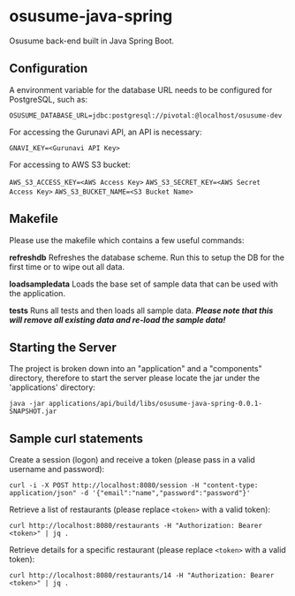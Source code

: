 # osusume-java-spring
Osusume back-end built in Java Spring Boot.

## Configuration
A environment variable for the database URL needs to be configured for PostgreSQL, such as:

`OSUSUME_DATABASE_URL=jdbc:postgresql://pivotal:@localhost/osusume-dev`

For accessing the Gurunavi API, an API is necessary:

`GNAVI_KEY=<Gurunavi API Key>`

For accessing to AWS S3 bucket:

`AWS_S3_ACCESS_KEY=<AWS Access Key>`
`AWS_S3_SECRET_KEY=<AWS Secret Access Key>`
`AWS_S3_BUCKET_NAME=<S3 Bucket Name>`

## Makefile
Please use the makefile which contains a few useful commands:

**refreshdb** Refreshes the database scheme. Run this to setup the DB for the first time or to wipe out all data.

**loadsampledata** Loads the base set of sample data that can be used with the application.

**tests** Runs all tests and then loads all sample data. ***Please note that this will remove all existing data and re-load the sample data!***

## Starting the Server
The project is broken down into an "application" and a "components" directory, therefore to start the server please locate the jar under the 'applications' directory:

`java -jar applications/api/build/libs/osusume-java-spring-0.0.1-SNAPSHOT.jar`

## Sample curl statements

Create a session (logon) and receive a token (please pass in a valid username and password):

`curl -i -X POST http://localhost:8080/session -H "content-type: application/json" -d '{"email":"name","password":"password"}'`

Retrieve a list of restaurants (please replace `<token>` with a valid token):

`curl http://localhost:8080/restaurants -H "Authorization: Bearer <token>" | jq .`

Retrieve details for a specific restaurant (please replace `<token>` with a valid token):

`curl http://localhost:8080/restaurants/14 -H "Authorization: Bearer <token>" | jq .`
